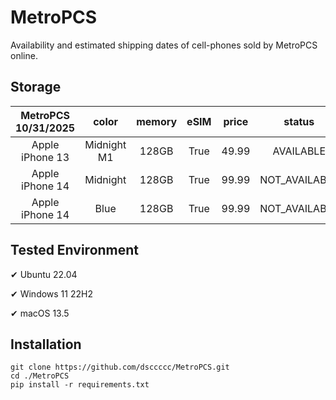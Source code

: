 # MetroPCS
Availability and estimated shipping dates of cell-phones sold by MetroPCS online.
## Storage
|MetroPCS 10/31/2025|color|memory|eSIM|price|status|shipping from|shipping to|
|:--:|:--:|:--:|:--:|:--:|:--:|:--:|:--:|
|Apple iPhone 13|Midnight M1|128GB|True|49.99|AVAILABLE|10/31/2025|11/03/2025|
|Apple iPhone 14|Midnight|128GB|True|99.99|NOT_AVAILABLE|11/07/2025|11/10/2025|
|Apple iPhone 14|Blue|128GB|True|99.99|NOT_AVAILABLE|11/07/2025|11/10/2025|

## Tested Environment
✔ Ubuntu 22.04

✔ Windows 11 22H2

✔ macOS 13.5
## Installation
```
git clone https://github.com/dsccccc/MetroPCS.git
cd ./MetroPCS
pip install -r requirements.txt
```
